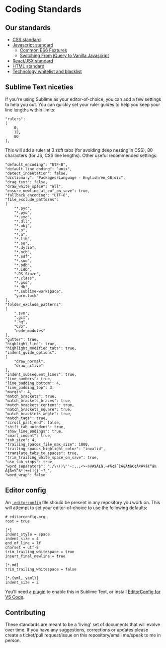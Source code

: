 # Coding Standards

## Our standards

* [CSS standard](CSS-standard.md)
* [Javascript standard](Javascript-standard.md)
    - [Common ES6 Features](Javascript-Common-ES6-Features.md)
    - [Switching From jQuery to Vanilla Javascript](Javascript-Switching-From-jQuery-to-Vanilla-Javascript.md)
* [React/JSX standard](React-JSX-standard.md)
* [HTML standard](HTML-standard.md)
* [Technology whitelist and blacklist](technology.md)

## Sublime Text niceties

If you're using Sublime as your editor-of-choice, you can add a few settings to help you out. You can quickly set your ruler guides to help you keep your line lengths within limits:

```
"rulers":
[
    0,
    12,
    80
],
```

This will add a ruler at 3 soft tabs (for avoiding deep nesting in CSS), 80 characters (for JS, CSS line lengths). Other useful recommended settings:

```
"default_encoding": "UTF-8",
"default_line_ending": "unix",
"detect_indentation": false,
"dictionary": "Packages/Language - English/en_GB.dic",
"drag_text": false,
"draw_white_space": "all",
"ensure_newline_at_eof_on_save": true,
"fallback_encoding": "UTF-8",
"file_exclude_patterns":
[
    "*.pyc",
    "*.pyo",
    "*.exe",
    "*.dll",
    "*.obj",
    "*.o",
    "*.a",
    "*.lib",
    "*.so",
    "*.dylib",
    "*.ncb",
    "*.sdf",
    "*.suo",
    "*.pdb",
    "*.idb",
    ".DS_Store",
    "*.class",
    "*.psd",
    "*.db",
    "*.sublime-workspace",
    "yarn.lock"
],
"folder_exclude_patterns":
[
    ".svn",
    ".git",
    ".hg",
    "CVS",
    "node_modules"
],
"gutter": true,
"highlight_line": true,
"highlight_modified_tabs": true,
"indent_guide_options":
[
    "draw_normal",
    "draw_active"
],
"indent_subsequent_lines": true,
"line_numbers": true,
"line_padding_bottom": 4,
"line_padding_top": 3,
"margin": 4,
"match_brackets": true,
"match_brackets_braces": true,
"match_brackets_content": true,
"match_brackets_square": true,
"match_bracktets_angle": true,
"match_tags": true,
"scroll_past_end": false,
"shift_tab_unindent": true,
"show_line_endings": true,
"smart_indent": true,
"tab_size": 4,
"trailing_spaces_file_max_size": 1000,
"trailing_spaces_highlight_color": "invalid",
"translate_tabs_to_spaces": true,
"trim_trailing_white_space_on_save": true,
"use_tab_stops": true,
"word_separators": "./\\()\"'-:,.;<>~!@#$Â£â‚¬#Â¢âˆžÂ§Â¶â€¢ÂªÂºâ€“â‰ Â§Â±%^&*|+=[]{}`~?_",
"word_wrap": false
```

## Editor config

An [`.editorconfig`](https://editorconfig.org/) file should be present in any repository you work on. This will attempt to set your editor-of-choice to use the following defaults:

```
# editorconfig.org
root = true

[*]
indent_style = space
indent_size = 4
end_of_line = lf
charset = utf-8
trim_trailing_whitespace = true
insert_final_newline = true

[*.md]
trim_trailing_whitespace = false

[*.{yml, yaml}]
indent_size = 2
```

You'll need a [plugin](https://packagecontrol.io/packages/EditorConfig) to enable this in Sublime Text, or install [EditorConfig for VS Code](https://marketplace.visualstudio.com/items?itemName=EditorConfig.EditorConfig).


## Contributing

These standards are meant to be a 'living' set of documents that will evolve over time. If you have any suggestions, corrections or updates please create a ticket/pull request/issue on this repository/email me/speak to me in person.
